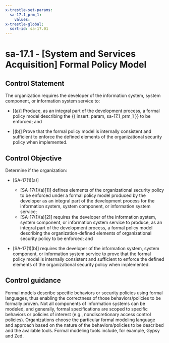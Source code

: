 ```yaml
---
x-trestle-set-params:
  sa-17.1_prm_1:
    values:
x-trestle-global:
  sort-id: sa-17.01
---
```


# sa-17.1 - \[System and Services Acquisition\] Formal Policy Model

## Control Statement

The organization requires the developer of the information system, system component, or information system service to:

- \[(a)\] Produce, as an integral part of the development process, a formal policy model describing the {{ insert: param, sa-17.1_prm_1 }} to be enforced; and

- \[(b)\] Prove that the formal policy model is internally consistent and sufficient to enforce the defined elements of the organizational security policy when implemented.

## Control Objective

Determine if the organization:

- \[SA-17(1)(a)\]

  - \[SA-17(1)(a)[1]\] defines elements of the organizational security policy to be enforced under a formal policy model produced by the developer as an integral part of the development process for the information system, system component, or information system service;
  - \[SA-17(1)(a)[2]\] requires the developer of the information system, system component, or information system service to produce, as an integral part of the development process, a formal policy model describing the organization-defined elements of organizational security policy to be enforced; and

- \[SA-17(1)(b)\] requires the developer of the information system, system component, or information system service to prove that the formal policy model is internally consistent and sufficient to enforce the defined elements of the organizational security policy when implemented.

## Control guidance

Formal models describe specific behaviors or security policies using formal languages, thus enabling the correctness of those behaviors/policies to be formally proven. Not all components of information systems can be modeled, and generally, formal specifications are scoped to specific behaviors or policies of interest (e.g., nondiscretionary access control policies). Organizations choose the particular formal modeling language and approach based on the nature of the behaviors/policies to be described and the available tools. Formal modeling tools include, for example, Gypsy and Zed.
